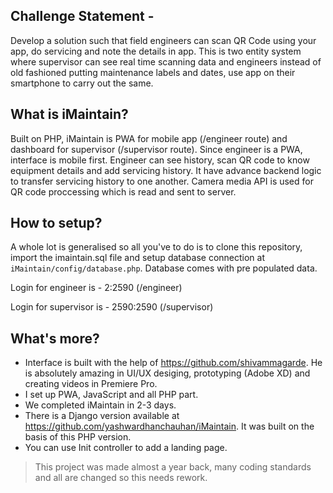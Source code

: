## Challenge Statement -
Develop a solution such that field engineers can scan QR Code using your app, do servicing and note the details in app. This is two entity system where supervisor can see real time scanning data and engineers instead of old fashioned putting maintenance labels and dates, use app on their smartphone to carry out the same.

## What is iMaintain?
Built on PHP, iMaintain is PWA for mobile app (/engineer route) and dashboard for supervisor (/supervisor route). Since engineer is a PWA, interface is mobile first. Engineer can see history, scan QR code to know equipment details and add servicing history. It have advance backend logic to transfer servicing history to one another. Camera media API is used for QR code proccessing which is read and sent to server.

## How to setup?
A whole lot is generalised so all you've to do is to clone this repository, import the imaintain.sql file and setup database connection at `iMaintain/config/database.php`. Database comes with pre populated data.

Login for engineer is - 2:2590 (/engineer)

Login for supervisor is - 2590:2590 (/supervisor)

## What's more?
* Interface is built with the help of https://github.com/shivammagarde. He is absolutely amazing in UI/UX desiging, prototyping (Adobe XD) and creating videos in Premiere Pro.
* I set up PWA, JavaScript and all PHP part.
* We completed iMaintain in 2-3 days.
* There is a Django version available at https://github.com/yashwardhanchauhan/iMaintain. It was built on the basis of this PHP version.
* You can use Init controller to add a landing page.


> This project was made almost a year back, many coding standards and all are changed so this needs rework.
